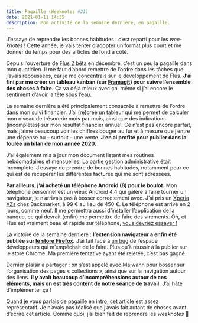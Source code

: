 ```yaml
---
title: Pagaille (Weeknotes #21)
date: 2021-01-11 14:35
description: Mon activité de la semaine dernière, en pagaille.
---
```


J’essaye de reprendre les bonnes habitudes : c’est reparti pour les <em lang="en">weeknotes</em> !
Cette année, je vais tenter d’adopter un format plus court et me donner du
temps pour des articles de fond à côté.

Depuis l’ouverture de [Flus 2 bêta](flus-beta.html) en décembre, c’est un
peu la pagaille dans mon quotidien. Il me faut d’abord remettre de l’ordre dans
les tâches que j’avais repoussées, car je me concentrais sur le développement de
Flus. **J’ai fini par me créer un tableau kanban (sur [Framagit](https://framagit.org))
pour suivre l’ensemble des choses à faire.** Ça va déjà mieux avec ça, même si
j’ai encore le sentiment d’avoir la tête sous l’eau.

La semaine dernière a été principalement consacrée à remettre de l’ordre dans
mon suivi financier. J’ai (re)créé un tableur qui me permet de calculer mon
niveau de trésorerie mois par mois, ainsi que des indications (incomplètes) sur
mon résultat financier annuel. Ce n’est pas encore parfait, mais j’aime
beaucoup voir les chiffres bouger au fur et à mesure que j’entre une dépense ou
– surtout – une vente. **J’en ai profité pour publier dans la foulée [un bilan
de mon année 2020](bilan-2020.html).**

J’ai également mis à jour mon document listant mes routines hebdomadaires et
mensuelles. La partie gestion administrative était incomplète. J’essaye de
prendre de bonnes habitudes, notamment pour ce qui est de récupérer les
différentes factures qui me sont adressées.

**Par ailleurs, j’ai acheté un téléphone Android (8) pour le boulot.** Mon téléphone
personnel est un vieux Android 4.4 qui galère à faire tourner un navigateur, je
n’arrivais pas à bosser correctement avec. J’ai pris un [Xperia XZs](https://www.backmarket.fr/sony-sony-xperia-xzs-32-go-noir-debloque-tout-operateur-pas-cher/125935.html)
chez Backmarket, à 99 € au lieu de 450 €. Le téléphone est arrivé en 2 jours,
comme neuf. Il me permettra aussi d’installer l’application de la banque, ce
qui devrait (enfin) me permettre de faire des virements. Oh, et Flus
est vraiment beau et rapide sur téléphone, [vous devriez essayer !](https://flus.fr)

La victoire de la semaine dernière : **l’extension navigateur a enfin été
publiée sur [le store Firefox](https://addons.mozilla.org/fr/firefox/addon/flus/).**
J’ai fait face à [un bug](https://discourse.mozilla.org/t/cant-change-invisible-setting/72601)
de l’espace développeurs qui m’empêchait de le faire. Plus qu’à réussir à la
publier sur le store Chrome. Ma première tentative ayant été rejetée, c’est pas
gagné.

Dernier plaisir à partager : on s’est appelé avec Maiwann pour bosser sur
l’organisation des pages « collections », ainsi que sur la navigation autour
des liens. **Il y avait beaucoup d’incompréhensions autour de ces éléments, mais
on est très content de notre séance de travail.** J’ai hâte d’implémenter ça !

Quand je vous parlais de pagaille en intro, cet article est assez
représentatif. Je n’avais pas réalisé que j’avais fait autant de choses avant
d’écrire cet article. Comme quoi, j’ai bien fait de reprendre les <em lang="en">weeknotes</em> 🙂
